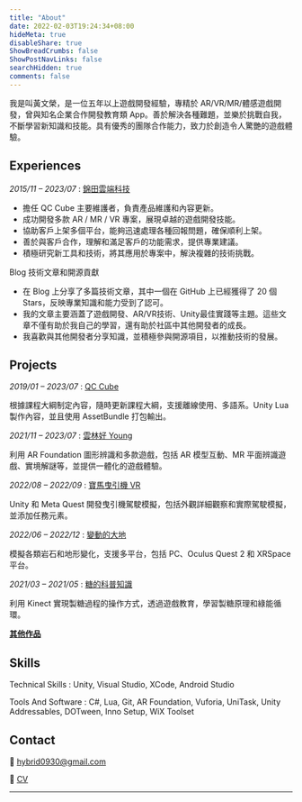 ```yaml
---
title: "About"
date: 2022-02-03T19:24:34+08:00
hideMeta: true
disableShare: true
ShowBreadCrumbs: false
ShowPostNavLinks: false
searchHidden: true
comments: false
---
```

我是叫黃文榮，是一位五年以上遊戲開發經驗，專精於 AR/VR/MR/體感遊戲開發，曾與知名企業合作開發教育類 App。善於解決各種難題，並樂於挑戰自我，不斷學習新知識和技能。具有優秀的團隊合作能力，致力於創造令人驚艷的遊戲體驗。

## Experiences

*2015/11 – 2023/07*
: [錦田雲端科技](https://jt-qc.com/)

* 擔任 QC Cube 主要維護者，負責產品維護和內容更新。
* 成功開發多款 AR / MR / VR 專案，展現卓越的遊戲開發技能。
* 協助客戶上架多個平台，能夠迅速處理各種回報問題，確保順利上架。
* 善於與客戶合作，理解和滿足客戶的功能需求，提供專業建議。
* 積極研究新工具和技術，將其應用於專案中，解決複雜的技術挑戰。

Blog 技術文章和開源貢獻

* 在 Blog 上分享了多篇技術文章，其中一個在 GitHub 上已經獲得了 20 個 Stars，反映專業知識和能力受到了認可。
* 我的文章主要涵蓋了遊戲開發、AR/VR技術、Unity最佳實踐等主題。這些文章不僅有助於我自己的學習，還有助於社區中其他開發者的成長。
* 我喜歡與其他開發者分享知識，並積極參與開源項目，以推動技術的發展。

## Projects

*2019/01 – 2023/07*
: [QC Cube](https://apps.apple.com/tw/app/qc-cube/id1480811031)

根據課程大綱制定內容，隨時更新課程大綱，支援離線使用、多語系。Unity Lua 製作內容，並且使用 AssetBundle 打包輸出。  

*2021/11 – 2023/07*
: [雲林好 Young](https://apps.apple.com/al/app/%E9%9B%B2%E6%9E%97%E5%A5%BD-young-%E5%93%81%E5%BE%B7%E8%97%8F%E5%AF%B6%E5%9C%96/id1605719988) 

利用 AR Foundation 圖形辨識和多款遊戲，包括 AR 模型互動、MR 平面辨識遊戲、實境解謎等，並提供一體化的遊戲體驗。

*2022/08 – 2022/09*
: [寶馬曳引機 VR](https://www.youtube.com/watch?v=JwodlwHqAhU)

Unity 和 Meta Quest 開發曳引機駕駛模擬，包括外觀詳細觀察和實際駕駛模擬，並添加任務元素。

*2022/06 – 2022/12*
: [變動的大地](https://moevrar.tku.edu.tw/material_detail.cshtml?id=145)

模擬各類岩石和地形變化，支援多平台，包括 PC、Oculus Quest 2 和 XRSpace 平台。

*2021/03 – 2021/05*
: [糖的科普知識](https://www.youtube.com/watch?v=inlLMzOoc60)

利用 Kinect 實現製糖過程的操作方式，透過遊戲教育，學習製糖原理和綠能循環。

[**其他作品**](../projects)

## Skills

Technical Skills
: Unity, Visual Studio, XCode, Android Studio

Tools And Software
: C#, Lua, Git, AR Foundation, Vuforia, UniTask, Unity Addressables, DOTween,  Inno Setup, WiX Toolset

## Contact

📧 <hybrid0930@gmail.com>

📄 [CV](../resume_wenrong.pdf)

---

